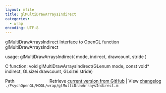 ```yaml
---
layout: mfile
title: glMultiDrawArraysIndirect
categories:
  - wrap
encoding: UTF-8
---
```


glMultiDrawArraysIndirect  Interface to OpenGL function glMultiDrawArraysIndirect

usage:  glMultiDrawArraysIndirect\( mode, indirect, drawcount, stride \)

C function:  void glMultiDrawArraysIndirect\(GLenum mode, const void\* indirect, GLsizei drawcount, GLsizei stride\)


<div class="code_header" style="text-align:right;">
  <span style="float:left;">Path&nbsp;&nbsp;</span> <span class="counter">Retrieve <a href=
  "https://raw.github.com/Psychtoolbox-3/Psychtoolbox-3/beta/./PsychOpenGL/MOGL/wrap/glMultiDrawArraysIndirect.m">current version from GitHub</a> | View <a href=
  "https://github.com/Psychtoolbox-3/Psychtoolbox-3/commits/beta/./PsychOpenGL/MOGL/wrap/glMultiDrawArraysIndirect.m">changelog</a></span>
</div>
<div class="code">
  <code>./PsychOpenGL/MOGL/wrap/glMultiDrawArraysIndirect.m</code>
</div>
